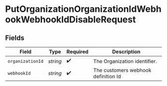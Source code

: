 # PutOrganizationOrganizationIdWebhookWebhookIdDisableRequest


## Fields

| Field                               | Type                                | Required                            | Description                         |
| ----------------------------------- | ----------------------------------- | ----------------------------------- | ----------------------------------- |
| `organizationId`                    | *string*                            | :heavy_check_mark:                  | The Organization identifier.        |
| `webhookId`                         | *string*                            | :heavy_check_mark:                  | The customers webhook definition Id |
